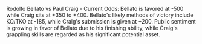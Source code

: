 Rodolfo Bellato vs Paul Craig - Current Odds: Bellato is favored at -500 while Craig sits at +350 to +400. Bellato's likely methods of victory include KO/TKO at -185, while Craig's submission is given at +200. Public sentiment is growing in favor of Bellato due to his finishing ability, while Craig's grappling skills are regarded as his significant potential asset.